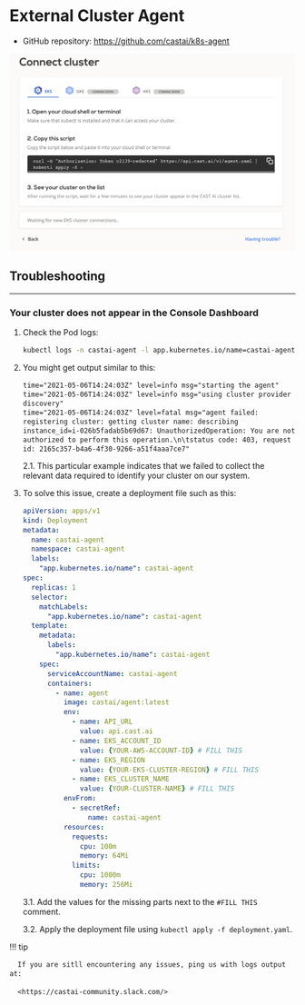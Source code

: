 # External Cluster Agent

* GitHub repository: <https://github.com/castai/k8s-agent>

![Agent Install script](k8s-agent_connect.png)

## Troubleshooting

---


### Your cluster does not appear in the Console Dashboard

1. Check the Pod logs:
    ```sh
    kubectl logs -n castai-agent -l app.kubernetes.io/name=castai-agent
    ```
   
2. You might get output similar to this:
   ```text
   time="2021-05-06T14:24:03Z" level=info msg="starting the agent"
   time="2021-05-06T14:24:03Z" level=info msg="using cluster provider discovery"
   time="2021-05-06T14:24:03Z" level=fatal msg="agent failed: registering cluster: getting cluster name: describing instance_id=i-026b5fadab5b69d67: UnauthorizedOperation: You are not authorized to perform this operation.\n\tstatus code: 403, request id: 2165c357-b4a6-4f30-9266-a51f4aaa7ce7"
   ```
   2.1. This particular example indicates that we failed to collect the relevant data required to identify your cluster on our system.

3. To solve this issue, create a deployment file such as this:
   ```yaml
   apiVersion: apps/v1
   kind: Deployment
   metadata:
     name: castai-agent
     namespace: castai-agent
     labels:
       "app.kubernetes.io/name": castai-agent
   spec:
     replicas: 1
     selector:
       matchLabels:
         "app.kubernetes.io/name": castai-agent
     template:
       metadata:
         labels:
           "app.kubernetes.io/name": castai-agent
       spec:
         serviceAccountName: castai-agent
         containers:
           - name: agent
             image: castai/agent:latest
             env:
               - name: API_URL
                 value: api.cast.ai
               - name: EKS_ACCOUNT_ID
                 value: {YOUR-AWS-ACCOUNT-ID} # FILL THIS
               - name: EKS_REGION
                 value: {YOUR-EKS-CLUSTER-REGION} # FILL THIS
               - name: EKS_CLUSTER_NAME
                 value: {YOUR-CLUSTER-NAME} # FILL THIS
             envFrom:
               - secretRef:
                   name: castai-agent
             resources:
               requests:
                 cpu: 100m
                 memory: 64Mi
               limits:
                 cpu: 1000m
                 memory: 256Mi
   ```
   3.1. Add the values for the missing parts next to the `#FILL THIS` comment.
   
   3.2. Apply the deployment file using `kubectl apply -f deployment.yaml`.
   
   
!!! tip

      If you are sitll encountering any issues, ping us with logs output at:

      <https://castai-community.slack.com/>
